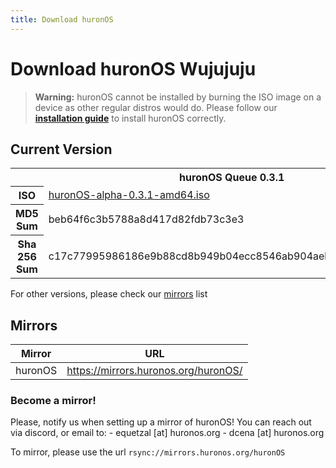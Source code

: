```yaml
---
title: Download huronOS
---
```

# Download huronOS Wujujuju

> **Warning:** huronOS cannot be installed by burning the ISO image on a device as other regular distros would do. Please follow our [**installation guide**](/docs/usage/how-to-install) to install huronOS correctly.

## Current Version

<table>
	<tr>
		<th colspan='2'>huronOS Queue 0.3.1</th>
	</tr>
	<tr>
  		<th>ISO</th>
		<td><a href="https://mirrors.huronos.org/huronOS/alpha/huronOS-alpha-0.3.1-amd64.iso" target="_blank">huronOS-alpha-0.3.1-amd64.iso</a></td>
	</tr>
	<tr>
		<th>MD5 Sum</th>
		<td>beb64f6c3b5788a8d417d82fdb73c3e3</td>
	</tr>
	<tr>
		<th>Sha 256 Sum</th>
		<td>c17c77995986186e9b88cd8b949b04ecc8546ab904aeb8f7b51c036741bb97a7</td>
	</tr>
</table>

For other versions, please check our [mirrors](#mirrors) list

## Mirrors
| Mirror  | URL                                  |
| ------- | ------------------------------------ |
| huronOS | https://mirrors.huronos.org/huronOS/ |

### Become a mirror!
Please, notify us when setting up a mirror of huronOS!
You can reach out via discord, or email to:
	- equetzal [at] huronos.org
	- dcena [at] huronos.org

To mirror, please use the url `rsync://mirrors.huronos.org/huronOS`